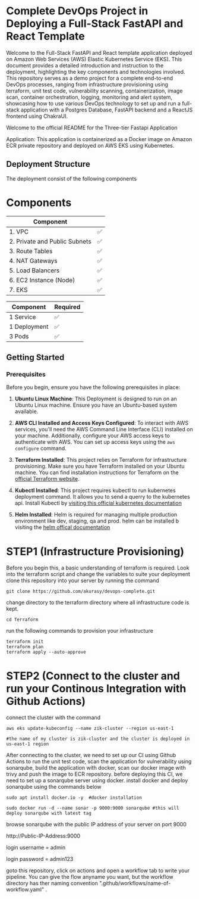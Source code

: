 # Complete DevOps Project in Deploying a Full-Stack FastAPI and React Template

Welcome to the Full-Stack FastAPI and React template application deployed on Amazon Web Services (AWS) Elastic Kubernetes Service (EKS). This document provides a detailed introduction and instruction to the deployment, highlighting the key components and technologies involved. This repository serves as a demo project for a complete end-to-end DevOps processes, ranging from infrastructure provisioning using terraform, unit test code, vulnerability scanning, containerization, image scan, container orchestration, logging, monitoring and alert system, showcasing how to use various DevOps technology to set up and run a full-stack application with a Postgres Database, FastAPI backend and a ReactJS frontend using ChakraUI.

Welcome to the official README for the Three-tier Fastapi Application

Application: This application is containerized as a Docker image on Amazon ECR private repository  and deployed on AWS EKS using Kubernetes.

## Deployment Structure
The deployment consist of the following components
# Components

| Component                  |  |
|----------------------------|----------|
| 1. VPC                     |    ✅   |
| 2. Private and Public Subnets |  ✅   |
| 3. Route Tables            |    ✅   |
| 4. NAT Gateways            |    ✅   |
| 5. Load Balancers          |    ✅   |
| 6. EC2 Instance (Node)     |    ✅   |
| 7. EKS                     |    ✅   |

| Component                  | Required |
|----------------------------|----------|
| 1 Service                     |    ✅   |
| 1 Deployment |  ✅   |
| 3 Pods            |    ✅   |

## Getting Started 

### Prerequisites

Before you begin, ensure you have the following prerequisites in place:

1. **Ubuntu Linux Machine**: This Deployment is designed to run on an Ubuntu Linux machine. Ensure you have an Ubuntu-based system available.

2. **AWS CLI Installed and Access Keys Configured**: To interact with AWS services, you'll need the AWS Command Line Interface (CLI) installed on your machine. Additionally, configure your AWS access keys to authenticate with AWS. You can set up access keys using the `aws configure` command.

3. **Terraform Installed**: This project relies on Terraform for infrastructure provisioning. Make sure you have Terraform installed on your Ubuntu machine. You can find installation instructions for Terraform on the [official Terraform website](https://www.terraform.io/downloads.html).

4. **Kubectl Installed**:   This project requires kubectl to run kubernetes deployment command. It allows you to send a querry to the kubernetes api. Install Kubectl by [visiting this official kubernetes documentation](https://kubernetes.io/docs/tasks/tools/install-kubectl-linux/)

5. **Helm Installed**: Helm is required for managing multiple production environment like dev, staging, qa and prod. helm can be installed b visiting the [helm offical documentation](https://helm.sh/docs/intro/install/)



# STEP1 (Infrastructure Provisioning)
Before you begin this, a basic understanding of terraform is required. Look into the terraform script and change the variables to suite your deployment
clone this repository into your server by running the command 

```
git clone https://github.com/akurasy/devops-complete.git
```

change directory to the terraform directory where all infrastructure code is kept.

```
cd Terraform
```

run the following commands to provision your infrastructure 

```
terraform init
terraform plan
terraform apply --auto-approve
```

# STEP2 (Connect to the cluster and run your Continous Integration with Github Actions)

connect the cluster with the command 

```
aws eks update-kubeconfig --name zik-cluster --region us-east-1

#the name of my cluster is zik-cluster and the cluster is deployed in us-east-1 region
```

After connecting to the cluster, we need to set up our CI using Github Actions to run the unit test code, scan the application for vulnerability using sonarqube, build the application with docker, scan our docker image with trivy and push the image to ECR repository. before deploying this CI, we need to set up a sonarqube server using docker. install docker and deploy sonarqube using the commands below

```
sudo apt install docker.io -y  #docker installation
```

```
sudo docker run -d --name sonar -p 9000:9000 sonarqube #this will deploy sonarqube with latest tag
```

browse sonarqube with the public IP address of your server on port 9000

http://Public-IP-Address:9000

login username = admin

login password = admin123


goto this repository, click on actions and open a workflow tab to write your pipeline. You can give the flow anyname you want, but the workflow directory has ther naming convention ".github/workflows/name-of-workflow.yaml" .
